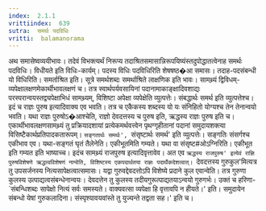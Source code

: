 ```yaml
---
index:  2.1.1
vrittiindex:  639
sutra:  समर्थः पदविधिः
vritti:  balamanorama 
---
```


अथ समासेष्वव्ययीभावः। तदेवं विभक्त्यर्थं निरूप्य तदाश्रितसमासान्निरूपयिष्यंस्तदुपोद्धातत्वेनाह समर्थः पदविधिः। विधीयते इति विधिः-कार्यम्। पदस्य विधिः पदविधिरिति शेषषष्ठ�आ समासः। तदाह-पदसंबन्धी यो विधिरिति। समर्ताश्रित इति। सूत्रे समर्थशब्दः समर्थाश्रिते लाक्षणिक इति भावः। सामथ्र्यं द्विविधम्-व्यपेक्षालक्षणमेकार्थीभावलक्षणं च। तत्र स्वार्थपर्यवसायिनां पदानामाकाङ्क्षादिवशाद्यः परस्परान्वयस्तद्व्यपेक्षाभिधं सामथ्र्यम्, विशिष्टा अपेक्षा व्यपेक्षेति व्युत्पत्तेः। संबद्धार्थः समर्थ इति व्युत्पत्तेश्च। इदं च राज्ञः पुरुष इत्यादिवाक्य एव भवति। तत्र च एकैकस्य शब्दस्य यो यः संनिहितो योग्यश्च तेन तेनान्वयो भवति। यथा राज्ञः पुरुषोऽ�आश्चेति, राज्ञो देवदत्तस्य च पुरुष इति, ऋद्धस्य राज्ञः पुरुष इति च। एकार्थीभावलक्षणसामथ्र्यं तु प्रक्रियादशायां प्रत्येकमर्थवत्त्वेन पृथग्गृहीतानां पदानां समुदायशक्त्या विसिष्टैकार्थप्रतिपादकतारूपम्। `सङ्गतार्थः समर्थः', `संसृष्टार्थः समर्थ' इति व्युत्पत्तेः। सङ्गतिः संसर्गश्च एकीभाव एव। यथा-सङ्गतं घृतं तैलेनेति। एकीभूतमिति गम्यते। यथा वा संसृष्ट#ओऽग्निरिति। एकीभूत इति गम्यत इति भाष्याच्च। इदंच सामथ्र्यं राजपुरुष इत्यादिवृत्तावेव। अत एव `ऋद्धस्य राजपुरुष' इत्येवं राज्ञि पुरुषविशेषणे ऋद्धत्वविशेषणं नान्वेति, विशिष्टस्य एकपदार्थतया राज्ञः पदार्थैकदेशत्वात्। `देवदत्तस्य गुरुकुल'मित्यत्र तु उपसर्जनस्य नित्यसापेक्षत्वात्समासः। यद्वा गुरुवद्देवदत्तोऽपि विशेष्ये प्रदाने कुल एवान्वेति। तत्र गुरुणा कुलस्य उत्पाद्यत्वसंबन्धेनान्वयः। देवदत्तेन तु कुलस्य तदीयगुरूत्पाद्यतयाऽन्वयो गुरुगर्भः। उक्तं च हरिणा-`संबन्धिशब्दः सापेक्षो नित्यं सर्वः समस्यते। वाक्यवत्सा व्यपेक्षा हि वृत्तावपि न हीयते।' इति। समुदायेन संबन्धो येषां गुरुकलादिना। संस्पृश्यावयवांस्ते तु युज्यन्ते तद्वता सह।' इति च।

